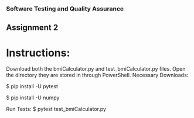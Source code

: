 ### Software Testing and Quality Assurance
## Assignment 2

# Instructions:
Download both the bmiCalculator.py and test_bmiCalculator.py files.
Open the directory they are stored in through PowerShell.
Necessary Downloads:

$ pip install -U pytest

$ pip install -U numpy

Run Tests:
$ pytest test_bmiCalculator.py
